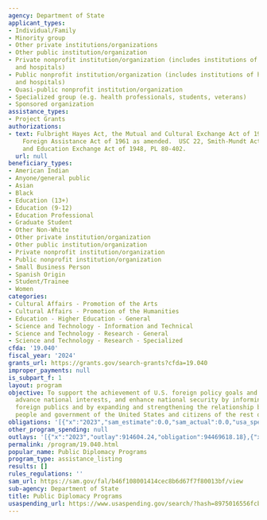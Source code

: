 ```yaml
---
agency: Department of State
applicant_types:
- Individual/Family
- Minority group
- Other private institutions/organizations
- Other public institution/organization
- Private nonprofit institution/organization (includes institutions of higher education
  and hospitals)
- Public nonprofit institution/organization (includes institutions of higher education
  and hospitals)
- Quasi-public nonprofit institution/organization
- Specialized group (e.g. health professionals, students, veterans)
- Sponsored organization
assistance_types:
- Project Grants
authorizations:
- text: Fulbright Hayes Act, the Mutual and Cultural Exchange Act of 1961 and PL 256,
    Foreign Assistance Act of 1961 as amended.  USC 22, Smith-Mundt Act - US Information
    and Education Exchange Act of 1948, PL 80-402.
  url: null
beneficiary_types:
- American Indian
- Anyone/general public
- Asian
- Black
- Education (13+)
- Education (9-12)
- Education Professional
- Graduate Student
- Other Non-White
- Other private institution/organization
- Other public institution/organization
- Private nonprofit institution/organization
- Public nonprofit institution/organization
- Small Business Person
- Spanish Origin
- Student/Trainee
- Women
categories:
- Cultural Affairs - Promotion of the Arts
- Cultural Affairs - Promotion of the Humanities
- Education - Higher Education - General
- Science and Technology - Information and Technical
- Science and Technology - Research - General
- Science and Technology - Research - Specialized
cfda: '19.040'
fiscal_year: '2024'
grants_url: https://grants.gov/search-grants?cfda=19.040
improper_payments: null
is_subpart_f: 1
layout: program
objective: To support the achievement of U.S. foreign policy goals and objectives,
  advance national interests, and enhance national security by informing and influencing
  foreign publics and by expanding and strengthening the relationship between the
  people and government of the United States and citizens of the rest of the world.
obligations: '[{"x":"2023","sam_estimate":0.0,"sam_actual":0.0,"usa_spending_actual":87989464.31},{"x":"2024","sam_estimate":0.0,"sam_actual":0.0,"usa_spending_actual":99624635.12},{"x":"2025","sam_estimate":0.0,"sam_actual":0.0,"usa_spending_actual":-2655741.14}]'
other_program_spending: null
outlays: '[{"x":"2023","outlay":914604.24,"obligation":94469618.18},{"x":"2024","outlay":0.0,"obligation":93469914.38},{"x":"2025","outlay":0.0,"obligation":834018.69}]'
permalink: /program/19.040.html
popular_name: Public Diplomacy Programs
program_type: assistance_listing
results: []
rules_regulations: ''
sam_url: https://sam.gov/fal/b46f108001414cec8b6d67f7f80013bf/view
sub-agency: Department of State
title: Public Diplomacy Programs
usaspending_url: https://www.usaspending.gov/search/?hash=8975016556fcb00b227ff76dead2ad10
---
```

